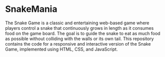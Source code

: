 # SnakeMania
 The Snake Game is a classic and entertaining web-based game where players control a snake that continuously grows in length as it consumes food on the game board. The goal is to guide the snake to eat as much food as possible without colliding with the walls or its own tail. This repository contains the code for a responsive and interactive version of the Snake Game, implemented using HTML, CSS, and JavaScript.

